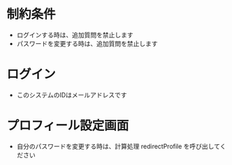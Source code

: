 # 制約条件
- ログインする時は、追加質問を禁止します
- パスワードを変更する時は、追加質問を禁止します

# ログイン
- このシステムのIDはメールアドレスです

# プロフィール設定画面
- 自分のパスワードを変更する時は、計算処理 redirectProfile を呼び出してください
